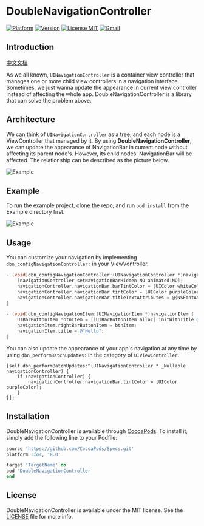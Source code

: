 # DoubleNavigationController

[![Platform](https://img.shields.io/cocoapods/p/DoubleNavigationController.svg?style=flat)](https://cocoapods.org/?q=doublenavigationcontroller)
[![Version](https://img.shields.io/cocoapods/v/DoubleNavigationController.svg?style=flat)](https://cocoapods.org/?q=doublenavigationcontroller)
[![License MIT](https://img.shields.io/badge/license-MIT-green.svg?style=flat)](https://github.com/RyanLeeLY/DoubleNavigationController/blob/master/LICENSE)
[![Gmail](https://img.shields.io/badge/Gmail-@liyaoxjtu2013-red.svg?style=flat)](mail://liyaoxjtu2013@gmail.com)

## Introduction

[中文文档](https://github.com/RyanLeeLY/DoubleNavigationController/blob/master/README-zhCN.md)

As we all known, `UINavigationController` is a container view controller that manages one or more child view controllers in a navigation interface. Sometimes, we just wanna update the appearance in current view controller instead of affecting the whole app. DoubleNavigationController is a library that can solve the problem above.

## Architecture

We can think of `UINavigationController` as a tree, and each node is a ViewController that managed by it. By using **DoubleNavigationController**, we can update the appearance of NavigationBar in current node without affecting its parent node's. However, its child nodes' NavigationBar will be affected. The relationship can be described as the picture below.

![Example](https://github.com/RyanLeeLY/DoubleNavigationController/blob/master/Resource/architecture.jpeg)

## Example

To run the example project, clone the repo, and run `pod install` from the Example directory first.

![Example](https://github.com/RyanLeeLY/DoubleNavigationController/blob/master/Resource/example_high.gif)

## Usage

You can customize your navigation by implementing `dbn_configNavigationController:` in your ViewVontroller.

```objective-c
- (void)dbn_configNavigationController:(UINavigationController *)navigationController {
    [navigationController setNavigationBarHidden:NO animated:NO];
    navigationController.navigationBar.barTintColor = [UIColor whiteColor];
    navigationController.navigationBar.tintColor = [UIColor purpleColor];
    navigationController.navigationBar.titleTextAttributes = @{NSFontAttributeName: [UIFont systemFontOfSize:20], NSForegroundColorAttributeName: [UIColor redColor]};
}

- (void)dbn_configNavigationItem:(UINavigationItem *)navigationItem {
    UIBarButtonItem *btnItem = [[UIBarButtonItem alloc] initWithTitle:@"Next" style:UIBarButtonItemStylePlain target:self action:@selector(eventFromButton:)];
    navigationItem.rightBarButtonItem = btnItem;
    navigationItem.title = @"Hello";
}
```

You can also update the appearance of your app's navigation at any time by using `dbn_performBatchUpdates:` in the category of `UIViewController`.

```
[self dbn_performBatchUpdates:^(UINavigationController * _Nullable navigationController) {
    if (navigationController) {
        navigationController.navigationBar.tintColor = [UIColor purpleColor];
    }
}];
```

## Installation

DoubleNavigationController is available through [CocoaPods](https://cocoapods.org). To install
it, simply add the following line to your Podfile:

```ruby
source 'https://github.com/CocoaPods/Specs.git'
platform :ios, '8.0'

target 'TargetName' do
pod 'DoubleNavigationController'
end
```

## License

DoubleNavigationController is available under the MIT license. See the [LICENSE](https://github.com/RyanLeeLY/DoubleNavigationController/blob/master/LICENSE) file for more info.
